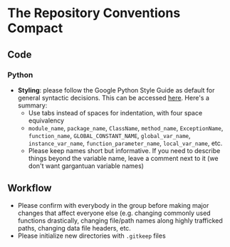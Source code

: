 # The Repository Conventions Compact

## Code
### Python
* **Styling**: please follow the Google Python Style Guide as default for general syntactic decisions. This can be accessed [here](https://google.github.io/styleguide/pyguide.html#316-naming). Here's a summary: 
    * Use tabs instead of spaces for indentation, with four space equivalency 
    * ```module_name```, ```package_name```, ```ClassName```, ```method_name```, ```ExceptionName```, ```function_name```, ```GLOBAL_CONSTANT_NAME```, ```global_var_name```, ```instance_var_name```, ```function_parameter_name```, ```local_var_name```, etc. 
    * Please keep names short but informative. If you need to describe things beyond the variable name, leave a comment next to it (we don't want gargantuan variable names)

## Workflow
* Please confirm with everybody in the group before making major changes that affect everyone else (e.g. changing commonly used functions drastically, changing file/path names along highly trafficked paths, changing data file headers, etc. 
* Please initialize new directories with ```.gitkeep``` files
